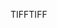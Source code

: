 <span data-ttu-id="4c56b-101">TIFF</span><span class="sxs-lookup"><span data-stu-id="4c56b-101">TIFF</span></span>
